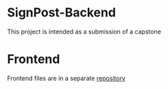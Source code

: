# SignPost-Backend

This project is intended as a submission of a capstone

# Frontend
Frontend files are in a separate [repository](https://github.com/delucac/sign-post)